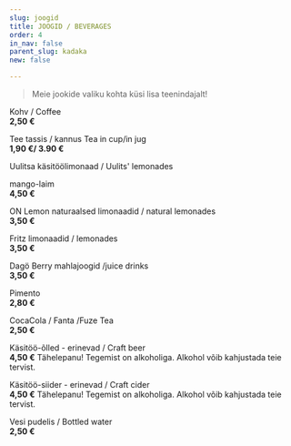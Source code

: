 ```yaml
---
slug: joogid
title: JOOGID / BEVERAGES
order: 4
in_nav: false
parent_slug: kadaka
new: false

---
```

<div class="ellipsis"></div>

> Meie jookide valiku kohta küsi lisa teenindajalt!

Kohv / Coffee  
**2,50 €**

Tee tassis / kannus    Tea in cup/in jug  
**1,90 €/ 3.90 €**

Uulitsa käsitöölimonaad / Uulits' lemonades

mango-laim  
**4,50 €**

ON Lemon naturaalsed limonaadid / natural lemonades  
**3,50 €**

Fritz limonaadid / lemonades  
**3,50 €**

Dagö Berry mahlajoogid /juice drinks  
**3,50 €**

<span class="special"></span> Pimento  
**2,80 €**

CocaCola / Fanta /Fuze Tea  
**2,50 €**

Käsitöö-õlled - erinevad / Craft beer  
**4,50 €**
<span class="koostis">Tähelepanu! Tegemist on alkoholiga. Alkohol võib kahjustada teie tervist.</span>

Käsitöö-siider - erinevad / Craft cider  
**4,50 €**
<span class="koostis">Tähelepanu! Tegemist on alkoholiga. Alkohol võib kahjustada teie tervist.</span>

Vesi pudelis / Bottled water  
**2,50 €**